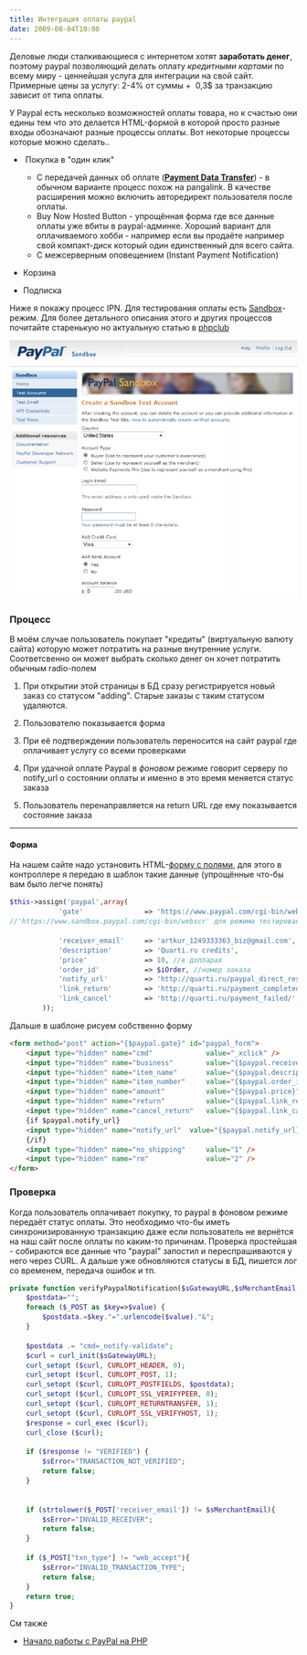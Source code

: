 ```yaml
---
title: Интеграция оплаты paypal
date: 2009-08-04T10:00
---
```


Деловые люди сталкивающиеся с интернетом хотят **заработать денег**, поэтому paypal позволяющий делать оплату _кредитными картами_ по всему миру - ценнейшая услуга для интеграции на свой сайт. Примерные цены за услугу: 2-4% от суммы +  0,3$ за транзакцию зависит от типа оплаты.  

<!-- truncate -->

У Paypal есть несколько возможностей оплаты товара, но к счастью они едины тем что это делается HTML-формой в которой просто разные входы обозначают разные процессы оплаты. Вот некоторые процессы которые можно сделать..  

-  Покупка в "один клик"
    - С передачей данных об оплате (**[Payment Data Transfer](https://cms.paypal.com/us/cgi-bin/?cmd=_render-content&content_ID=developer/howto_html_paymentdatatransfer)**) - в обычном варианте процесс похож на pangalink. В качестве расширения можно включить авторедирект пользователя после оплаты.
    - Buy Now Hosted Button - упрощённая форма где все данные оплаты уже вбиты в paypal-админке. Хороший вариант для оплачиваемого хобби - например если вы продаёте например свой компакт-диск который один единственный для всего сайта.
    - C межсерверным оповещением (Instant Payment Notification)  
        
- Корзина
- Подписка  
    

Ниже я покажу процесс IPN. Для тестирования оплаты есть [Sandbox](https://developer.paypal.com/us/cgi-bin/devscr?cmd=home/main)-режим. Для более детального описания этого и других процессов почитайте старенькую но актуальную статью в [phpclub](http://www.phpclub.ru/detail/article/paypal#ipn)

![](img/Pasted%20image%2020241020021243.png)

### Процесс

В моём случае пользователь покупает "кредиты" (виртуальную валюту сайта) которую может потратить на разные внутренние услуги. Соответсвенно он может выбрать сколько денег он хочет потратить обычным radio-полем  

1. При открытии этой страницы в БД сразу регистрируется новый заказ со статусом "adding". Старые заказы с таким статусом удаляются.  
    
2. Пользователю показывается форма
3. При её подтверждении пользователь переносится на сайт paypal где оплачивает услугу со всеми проверками  
    
4. При удачной оплате Paypal в _фоновом_ режиме говорит серверу по notify_url о состоянии оплаты и именно в это время меняется статус заказа  
    
5. Пользователь перенаправляется на return URL где ему показывается состояние заказа

---

#### Форма

На нашем сайте надо установить HTML-[форму с полями](https://cms.paypal.com/us/cgi-bin/?cmd=_render-content&content_ID=developer/e_howto_html_Appx_websitestandard_htmlvariables), для этого в контроллере я передаю в шаблон такие данные (упрощённые что-бы вам было легче понять)

```php
$this->assign('paypal',array(
            'gate'               => 'https://www.paypal.com/cgi-bin/webscr',
//'https://www.sandbox.paypal.com/cgi-bin/webscr' для режима тестирования

            'receiver_email'     => 'artkur_1249333363_biz@gmail.com',
            'description'        => 'Quarti.ru credits',
            'price'              => 10, //в долларах
            'order_id'           => $iOrder, //номер заказа
            'notify_url'         => 'http://quarti.ru/paypal_direct_responce/',
            'link_return'        => 'http://quarti.ru/payment_completed/'
            'link_cancel'        => 'http://quarti.ru/payment_failed/',
        ));
```

Дальше в шаблоне рисуем собственно форму

```html
<form method="post" action="{$paypal.gate}" id="paypal_form">
    <input type="hidden" name="cmd"             value="_xclick" />
    <input type="hidden" name="business"        value="{$paypal.receiver_email}" />
    <input type="hidden" name="item_name"       value="{$paypal.description}" />
    <input type="hidden" name="item_number"     value="{$paypal.order_id}" />
    <input type="hidden" name="amount"          value="{$paypal.price}" />
    <input type="hidden" name="return"          value="{$paypal.link_return}" />
    <input type="hidden" name="cancel_return"   value="{$paypal.link_cancel}" />
    {if $paypal.notify_url}
    <input type="hidden" name="notify_url"  value="{$paypal.notify_url}" />
    {/if}
    <input type="hidden" name="no_shipping"     value="1" />
    <input type="hidden" name="rm"              value="2" />
</form>
```

### Проверка

Когда пользователь оплачивает покупку, то paypal в фоновом режиме передаёт статус оплаты. Это необходимо что-бы иметь синхронизированную транзакцию даже если пользователь не вернётся на наш сайт после оплаты по каким-то причинам. Проверка простейшая - собираются все данные что "paypal" запостил и переспрашиваются у него через CURL. А дальше уже обновляются статусы в БД, пишется лог со временем, передача ошибок и тп.

```php
private function verifyPaypalNotification($sGatewayURL,$sMerchantEmail,$sError){
    $postdata="";
    foreach ($_POST as $key=>$value) {
        $postdata.=$key."=".urlencode($value)."&";
    }
    
    $postdata .= "cmd=_notify-validate";
    $curl = curl_init($sGatewayURL);
    curl_setopt ($curl, CURLOPT_HEADER, 0);
    curl_setopt ($curl, CURLOPT_POST, 1);
    curl_setopt ($curl, CURLOPT_POSTFIELDS, $postdata);
    curl_setopt ($curl, CURLOPT_SSL_VERIFYPEER, 0);
    curl_setopt ($curl, CURLOPT_RETURNTRANSFER, 1);
    curl_setopt ($curl, CURLOPT_SSL_VERIFYHOST, 1);
    $response = curl_exec ($curl);
    curl_close ($curl);
    
    if ($response != "VERIFIED") {
        $sError="TRANSACTION_NOT_VERIFIED";
        return false;
    }
    
    
    if (strtolower($_POST['receiver_email']) != $sMerchantEmail){
        $sError="INVALID_RECEIVER";
        return false;
    }
    
    if ($_POST["txn_type"] != "web_accept"){
        $sError="INVALID_TRANSACTION_TYPE";
        return false;
    }
    return true;
}
```

  
См также
- [Начало работы с PayPal на PHP](http://kichrum.org.ua/paypal-on-php-01-03-2014.html)